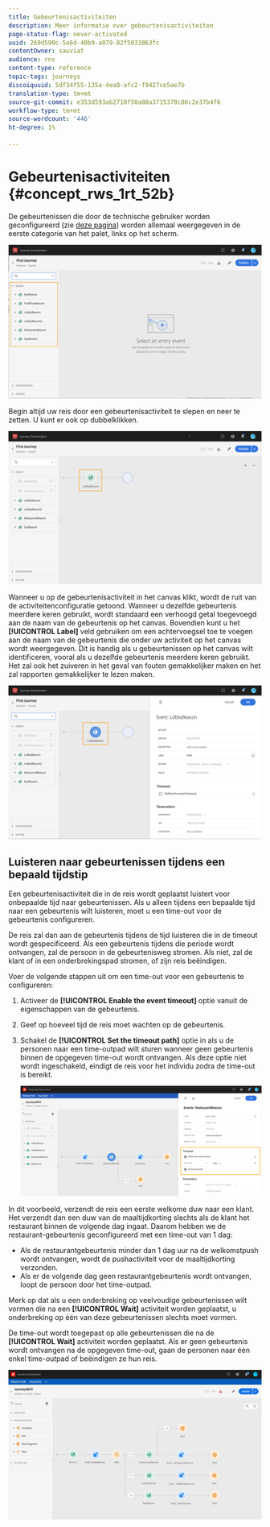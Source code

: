 ```yaml
---
title: Gebeurtenisactiviteiten
description: Meer informatie over gebeurtenisactiviteiten
page-status-flag: never-activated
uuid: 269d590c-5a6d-40b9-a879-02f5033863fc
contentOwner: sauviat
audience: rns
content-type: reference
topic-tags: journeys
discoiquuid: 5df34f55-135a-4ea8-afc2-f9427ce5ae7b
translation-type: tm+mt
source-git-commit: e353d593ab2710f50a88a3715378c86c2e37b4f6
workflow-type: tm+mt
source-wordcount: '446'
ht-degree: 1%

---
```



# Gebeurtenisactiviteiten {#concept_rws_1rt_52b}

De gebeurtenissen die door de technische gebruiker worden geconfigureerd (zie [deze pagina](../event/about-events.md)) worden allemaal weergegeven in de eerste categorie van het palet, links op het scherm.

![](../assets/journey43.png)

Begin altijd uw reis door een gebeurtenisactiviteit te slepen en neer te zetten. U kunt er ook op dubbelklikken.

![](../assets/journey44.png)

Wanneer u op de gebeurtenisactiviteit in het canvas klikt, wordt de ruit van de activiteitenconfiguratie getoond. Wanneer u dezelfde gebeurtenis meerdere keren gebruikt, wordt standaard een verhoogd getal toegevoegd aan de naam van de gebeurtenis op het canvas. Bovendien kunt u het **[!UICONTROL Label]** veld gebruiken om een achtervoegsel toe te voegen aan de naam van de gebeurtenis die onder uw activiteit op het canvas wordt weergegeven. Dit is handig als u gebeurtenissen op het canvas wilt identificeren, vooral als u dezelfde gebeurtenis meerdere keren gebruikt. Het zal ook het zuiveren in het geval van fouten gemakkelijker maken en het zal rapporten gemakkelijker te lezen maken.

![](../assets/journey33.png)

## Luisteren naar gebeurtenissen tijdens een bepaald tijdstip

Een gebeurtenisactiviteit die in de reis wordt geplaatst luistert voor onbepaalde tijd naar gebeurtenissen. Als u alleen tijdens een bepaalde tijd naar een gebeurtenis wilt luisteren, moet u een time-out voor de gebeurtenis configureren.

De reis zal dan aan de gebeurtenis tijdens de tijd luisteren die in de timeout wordt gespecificeerd. Als een gebeurtenis tijdens die periode wordt ontvangen, zal de persoon in de gebeurtenisweg stromen. Als niet, zal de klant of in een onderbrekingspad stromen, of zijn reis beëindigen.

Voer de volgende stappen uit om een time-out voor een gebeurtenis te configureren:

1. Activeer de **[!UICONTROL Enable the event timeout]** optie vanuit de eigenschappen van de gebeurtenis.

1. Geef op hoeveel tijd de reis moet wachten op de gebeurtenis.

1. Schakel de **[!UICONTROL Set the timeout path]** optie in als u de personen naar een time-outpad wilt sturen wanneer geen gebeurtenis binnen de opgegeven time-out wordt ontvangen. Als deze optie niet wordt ingeschakeld, eindigt de reis voor het individu zodra de time-out is bereikt.

   ![](../assets/event-timeout.png)

In dit voorbeeld, verzendt de reis een eerste welkome duw naar een klant. Het verzendt dan een duw van de maaltijdkorting slechts als de klant het restaurant binnen de volgende dag ingaat. Daarom hebben we de restaurant-gebeurtenis geconfigureerd met een time-out van 1 dag:

* Als de restaurantgebeurtenis minder dan 1 dag uur na de welkomstpush wordt ontvangen, wordt de pushactiviteit voor de maaltijdkorting verzonden.
* Als er de volgende dag geen restaurantgebeurtenis wordt ontvangen, loopt de persoon door het time-outpad.

Merk op dat als u een onderbreking op veelvoudige gebeurtenissen wilt vormen die na een **[!UICONTROL Wait]** activiteit worden geplaatst, u onderbreking op één van deze gebeurtenissen slechts moet vormen.

De time-out wordt toegepast op alle gebeurtenissen die na de **[!UICONTROL Wait]** activiteit worden geplaatst. Als er geen gebeurtenis wordt ontvangen na de opgegeven time-out, gaan de personen naar één enkel time-outpad of beëindigen ze hun reis.

![](../assets/event-timeout-group.png)
